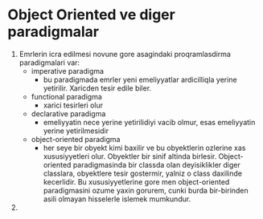 # Object Oriented ve diger paradigmalar
1. Emrlerin icra edilmesi novune gore asagindaki proqramlasdirma paradigmalari var:
    * imperative paradigma
       * bu paradigmada emrler yeni emeliyyatlar ardicilliqla yerine yetirilir. Xaricden tesir edile biler.
    * functional paradigma
       * xarici tesirleri olur
    * declarative paradigma
       * emeliyyatin nece yerine yetirilidiyi vacib olmur, esas emeliyyatin yerine yetirilmesidir
    * object-oriented paradigma
       * her seye bir obyekt kimi baxilir ve bu obyektlerin ozlerine xas xususiyyetleri olur. Obyektler bir sinif altinda birlesir. Object-oriented paradigmasinda bir classda olan deyisiklikler diger classlara, obyektlere tesir gostermir, yalniz o class daxilinde kecerlidir.
Bu xususiyyetlerine gore men object-oriented paradigmasini ozume yaxin gorurem, cunki burda bir-birinden asili olmayan hisselerle islemek mumkundur.
2. 